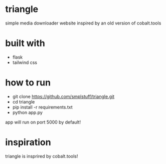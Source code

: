 # triangle
simple media downloader website inspired by an old version of cobalt.tools

# built with
- flask
- tailwind css

# how to run
- git clone https://github.com/smplstuff/triangle.git
- cd triangle
- pip install -r requirements.txt
- python app.py

app will run on port 5000 by default!

# inspiration
triangle is insprired by cobalt.tools!
